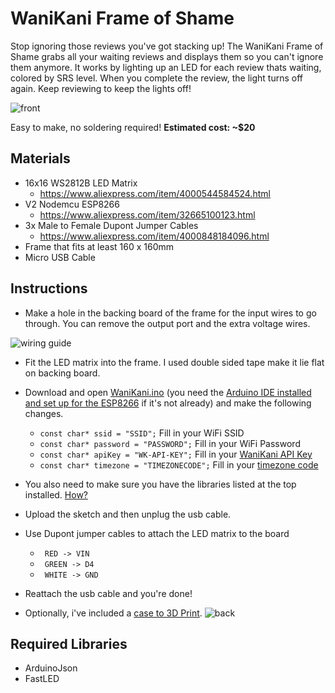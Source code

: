 # WaniKani Frame of Shame
 Stop ignoring those reviews you've got stacking up! The WaniKani Frame of Shame grabs all your waiting reviews and displays them so you can't ignore them anymore. It works by lighting up an LED for each review thats waiting, colored by SRS level. When you complete the review, the light turns off again. Keep reviewing to keep the lights off!
 
![front](https://user-images.githubusercontent.com/38126042/147902599-b20d6197-573f-4e7b-bed8-b5094bee06c0.jpg)

Easy to make, no soldering required!
**Estimated cost: ~$20**

## Materials
 - 16x16 WS2812B LED Matrix 
   - https://www.aliexpress.com/item/4000544584524.html
 - V2 Nodemcu ESP8266
   - https://www.aliexpress.com/item/32665100123.html
 - 3x Male to Female Dupont Jumper Cables
   - https://www.aliexpress.com/item/4000848184096.html
 - Frame that fits at least 160 x 160mm
 - Micro USB Cable


## Instructions
* Make a hole in the backing board of the frame for the input wires to go through. You can remove the output port and the extra voltage wires.

![wiring guide](https://user-images.githubusercontent.com/38126042/147903458-fe6f4511-f9a7-40a1-a9a4-806df57007de.png)
* Fit the LED matrix into the frame. I used double sided tape make it lie flat on backing board. 
* Download and open [WaniKani.ino](https://github.com/oabmorgan/WaniKani-Frame-of-Shame/blob/main/WaniKani/WaniKani.ino) (you need the [Arduino IDE installed and set up for the ESP8266](https://arduino-esp8266.readthedocs.io/en/latest/installing.html) if it's not already) and make the following changes.
  * ` const char* ssid = "SSID"; ` Fill in your WiFi SSID
  * ` const char* password = "PASSWORD"; ` Fill in your WiFi Password
  * `const char* apiKey = "WK-API-KEY";` Fill in your [WaniKani API Key](https://www.wanikani.com/settings/personal_access_tokens)
  * `const char* timezone = "TIMEZONECODE";` Fill in your [timezone code](https://github.com/nayarsystems/posix_tz_db/blob/master/zones.csv)
* You also need to make sure you have the libraries listed at the top installed. [How?](https://www.arduino.cc/en/guide/libraries#toc3)
* Upload the sketch and then unplug the usb cable.
* Use Dupont jumper cables to attach the LED matrix to the board
  * ` RED -> VIN`
  * ` GREEN -> D4`
  * ` WHITE -> GND`
* Reattach the usb cable and you're done!

* Optionally, i've included a [case to 3D Print](https://github.com/oabmorgan/WaniKani-Frame-of-Shame/tree/main/STLs).
![back](https://user-images.githubusercontent.com/38126042/147902615-890019ac-f4f1-4f56-8e00-347b9b43f138.jpg)

## Required Libraries
- ArduinoJson
- FastLED
